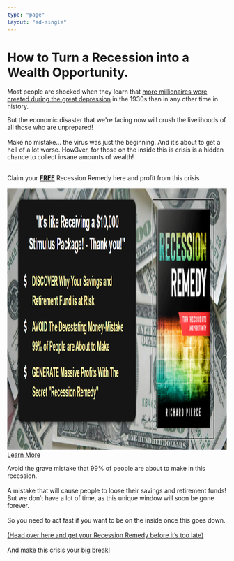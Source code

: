 ```yaml
---
type: "page"
layout: "ad-single"
---
```


<h1 class="text-danger display-4">How to Turn a Recession into a Wealth Opportunity.</h1>

<span class="display-3 fs-1">Most people are shocked when they learn that <u>more millionaires were created during the great depression</u> in the 1930s than in any other time in history.</span>

<div class="bg-lightgray p-2"><span class="display-3 fs-3">But the economic disaster that we're facing now will crush the livelihoods of all those who are unprepared!</span>
<br/><br/>
<span class="display-3 fs-3">Make no mistake… the virus was just the beginning. And it’s about to get a
hell of a lot worse. How3ver, for those on the inside this is crisis is a
hidden chance to collect insane amounts of wealth!</span></div>

<p class="text-center display-3 fs-1"><br/>Claim your <strong><u>FREE</u></strong> Recession Remedy here and profit from this crisis</p>

<a href="bit.ly/449DZnw"><img src="recession-remedy-banner.png" class="img-fluid border rounded-3 shadow-lg mb-4 d-block mx-auto" alt="click here to learn the secrets to recession freedom" height="600" loading="lazy"/></a>
<a type="button" class="text-light w-50 btn btn-purple btn-lg px-4 me-sm-3 d-block mx-auto" href="bit.ly/449DZnw">
Learn More
</a>

<p class=" display-3 fs-2 mb-5">Avoid the grave mistake that 99% of people are about to make in this
recession.
<br><br>
A mistake that will cause people to loose their savings and
retirement funds! But we don’t have a lot of time, as this unique window
will soon be gone forever.
<br><br>
So you need to act fast if you want to be on the inside once this goes
down.
<br><br>
<a href="bit.ly/449DZnw" alt="Go To Remedy">(Head over here and get your Recession Remedy before it’s too late)</a>
<br><br>
And make this crisis your big break!<br><br><br><br></p>
